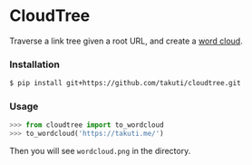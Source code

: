 CloudTree
===

Traverse a link tree given a root URL, and create a [word cloud](https://github.com/amueller/word_cloud).

### Installation

```sh
$ pip install git+https://github.com/takuti/cloudtree.git
```

### Usage

```py
>>> from cloudtree import to_wordcloud
>>> to_wordcloud('https://takuti.me/')
```

Then you will see `wordcloud.png` in the directory.
